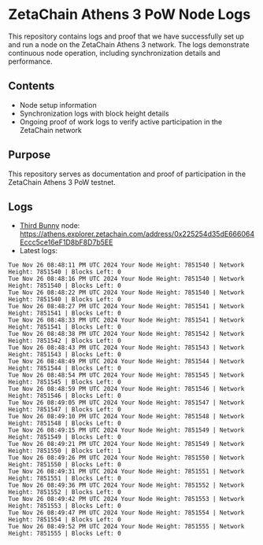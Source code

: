 # ZetaChain Athens 3 PoW Node Logs
This repository contains logs and proof that we have successfully set up and run a node on the ZetaChain Athens 3 network. The logs demonstrate continuous node operation, including synchronization details and performance.

## Contents
- Node setup information
- Synchronization logs with block height details
- Ongoing proof of work logs to verify active participation in the ZetaChain network

## Purpose
This repository serves as documentation and proof of participation in the ZetaChain Athens 3 PoW testnet.

## Logs

- [Third Bunny](https://thirdbunny.xyz/) node: https://athens.explorer.zetachain.com/address/0x225254d35dE666064Eccc5ce16eF1D8bF8D7b5EE
- Latest logs:
```
Tue Nov 26 08:48:11 PM UTC 2024 Your Node Height: 7851540 | Network Height: 7851540 | Blocks Left: 0
Tue Nov 26 08:48:16 PM UTC 2024 Your Node Height: 7851540 | Network Height: 7851540 | Blocks Left: 0
Tue Nov 26 08:48:22 PM UTC 2024 Your Node Height: 7851540 | Network Height: 7851540 | Blocks Left: 0
Tue Nov 26 08:48:27 PM UTC 2024 Your Node Height: 7851541 | Network Height: 7851541 | Blocks Left: 0
Tue Nov 26 08:48:33 PM UTC 2024 Your Node Height: 7851541 | Network Height: 7851541 | Blocks Left: 0
Tue Nov 26 08:48:38 PM UTC 2024 Your Node Height: 7851542 | Network Height: 7851542 | Blocks Left: 0
Tue Nov 26 08:48:43 PM UTC 2024 Your Node Height: 7851543 | Network Height: 7851543 | Blocks Left: 0
Tue Nov 26 08:48:49 PM UTC 2024 Your Node Height: 7851544 | Network Height: 7851544 | Blocks Left: 0
Tue Nov 26 08:48:54 PM UTC 2024 Your Node Height: 7851545 | Network Height: 7851545 | Blocks Left: 0
Tue Nov 26 08:48:59 PM UTC 2024 Your Node Height: 7851546 | Network Height: 7851546 | Blocks Left: 0
Tue Nov 26 08:49:05 PM UTC 2024 Your Node Height: 7851547 | Network Height: 7851547 | Blocks Left: 0
Tue Nov 26 08:49:10 PM UTC 2024 Your Node Height: 7851548 | Network Height: 7851548 | Blocks Left: 0
Tue Nov 26 08:49:15 PM UTC 2024 Your Node Height: 7851549 | Network Height: 7851549 | Blocks Left: 0
Tue Nov 26 08:49:21 PM UTC 2024 Your Node Height: 7851549 | Network Height: 7851550 | Blocks Left: 1
Tue Nov 26 08:49:26 PM UTC 2024 Your Node Height: 7851550 | Network Height: 7851550 | Blocks Left: 0
Tue Nov 26 08:49:31 PM UTC 2024 Your Node Height: 7851551 | Network Height: 7851551 | Blocks Left: 0
Tue Nov 26 08:49:36 PM UTC 2024 Your Node Height: 7851552 | Network Height: 7851552 | Blocks Left: 0
Tue Nov 26 08:49:42 PM UTC 2024 Your Node Height: 7851553 | Network Height: 7851553 | Blocks Left: 0
Tue Nov 26 08:49:47 PM UTC 2024 Your Node Height: 7851554 | Network Height: 7851554 | Blocks Left: 0
Tue Nov 26 08:49:52 PM UTC 2024 Your Node Height: 7851555 | Network Height: 7851555 | Blocks Left: 0
```
